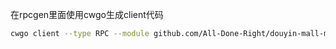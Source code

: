 在rpcgen里面使用cwgo生成client代码

```bash
cwgo client --type RPC --module github.com/All-Done-Right/douyin-mall-microservice/rpc_gen --service auth -I ../idl --idl ../idl/auth.proto
```
